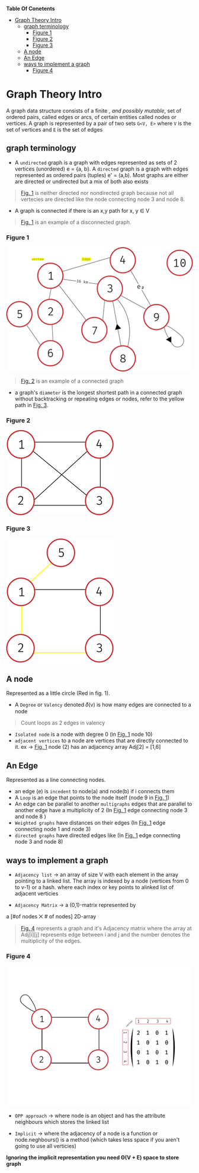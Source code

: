 **Table Of Conetents**
<!-- TOC -->

- [Graph Theory Intro](#graph-theory-intro)
    - [graph terminology](#graph-terminology)
        - [Figure 1](#figure-1)
        - [Figure 2](#figure-2)
        - [Figure 3](#figure-3)
    - [A node](#a-node)
    - [An Edge](#an-edge)
    - [ways to implement a graph](#ways-to-implement-a-graph)
        - [Figure 4](#figure-4)

<!-- /TOC -->

# Graph Theory Intro

A graph data structure consists of a finite , *and possibly mutable*, set of ordered pairs, called edges or arcs, of certain entities called nodes or vertices. A graph is represented by a pair of two sets `G<V, E>`
where `V` is the set of vertices and `E` is the set of edges

<!-- why e' -->

## graph terminology
+ A `undirected` graph is a graph with edges represented as sets of 2 vertices (unordered) e = {a, b}. A `directed` graph is a graph with edges represented as ordered pairs (tuples) e' = (a,b).
Most graphs are either are directed or undirected but a mix of both also exists

>[Fig. 1](#figure-1) is neither directed nor nondirected graph
>because not all vertecies are directed like the node
>connecting node 3 and node 8.


+ A graph is connected if there is an x,y path for x, y ∈ V

>[Fig. 1](#figure-1) is an example of a disconnected graph.


### Figure 1
![](Images/img1.png)
>[Fig. 2](#figure-2) is an example of a connected graph
+ a graph's `diameter` is the longest shortest path in a connected graph without backtracking or repeating edges or nodes, refer to the yellow path in [Fig. 3](#figure-3).

### Figure 2
![](Images/img2.png)

### Figure 3
![](Images/img3.png)


## A node
Represented as a little circle (Red in fig. 1).
+ A `Degree` or `Valency` denoted 𝛿(v) is how many edges are connected to a node
>Count loops as 2 edges in valency
+ `Isolated node` is a node with degree 0 (in [Fig. 1](#figure-1) node 10)
+ `adjacent vertices`  to a node are vertices that are directly connected to it. ex -> [Fig. 1](#figure-1) node (2) has an adjacency array Adj[2] = [1,6]

## An Edge
Represented as a line connecting nodes.
+ an edge (e) is `incedent` to node(a) and node(b) if i connects them
+ A `Loop` is an edge that points to the node itself (node 9 in [Fig. 1](#figure-1))
+ An edge can be parallel to another `multigraphs` edges that are parallel to another edge have a multiplicity of 2 (In [Fig. 1](#figure-1) edge connecting node 3 and node 8 )
+ `Weighted graphs` have distances on their edges (In [Fig. 1](#figure-1) edge connecting node 1 and node 3)
+ `directed graphs` have directed edges like (In [Fig. 1](#figure-1) edge connecting node 3 and node 8)

<!-- + `Walk` is a sequence of vertices and edges

> `closed walk` is a walk that starts at a node and returns to it

> `trivial walk` is a walk that goes through no edges (one node)

+ `Trail` is a walk with no repeated edges

>a closed trail is called a `circiut`

+ `Path` a walk with no repeated vertices

>a closed path is a `cycle`. The first and the last node can be repeated -->


## ways to implement a graph

+ `Adjacency list` -> an array of size V with each element in the array pointing to a linked list. The array is indexed by a node (vertices from 0 to v-1) or a hash. where each index or key points to alinked list of adjacent verticies

+ `Adjacency Matrix` -> a (0,1)-matrix represented by

a [#of nodes ⨉ # of nodes] 2D-array
> [Fig. 4](#figure-4) represents a graph and it's Adjacency matrix where the array at Adj[i][j] represents edge between i and j and the number denotes the multiplicity of the edges.

### Figure 4
![](Images/img4.png)

+ `OPP approach` -> where node is an object and has the attribute neighbours which stores the linked list

+ `Implicit` -> where the adjacency of a node is a function or node.neghbours() is a method (which takes less space if you aren't going to use all verticies)


**Ignoring the implicit representation you need Θ(V + E) space to store graph**

<!-- <font color="red">This is some text!</font> -->